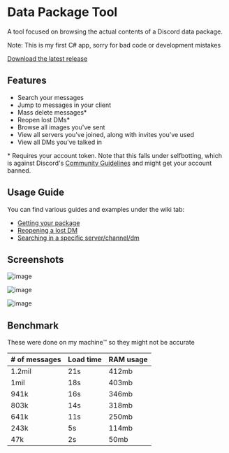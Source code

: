 # Data Package Tool
A tool focused on browsing the actual contents of a Discord data package.

Note: This is my first C# app, sorry for bad code or development mistakes

[Download the latest release](https://github.com/aamiaa/Data-Package-Tool/releases)

## Features
- Search your messages
- Jump to messages in your client
- Mass delete messages*
- Reopen lost DMs*
- Browse all images you've sent
- View all servers you've joined, along with invites you've used
- View all DMs you've talked in

\* Requires your account token. Note that this falls under selfbotting, which is against Discord's [Community Guidelines](https://discord.com/guidelines#:~:text=Do%20not%20use%20self%2Dbots%20or%20user%2Dbots) and might get your account banned. 

## Usage Guide
You can find various guides and examples under the wiki tab:
- [Getting your package](https://github.com/aamiaa/Data-Package-Tool/wiki/Getting-your-package)
- [Reopening a lost DM](https://github.com/aamiaa/Data-Package-Tool/wiki/Reopening-a-lost-DM)
- [Searching in a specific server/channel/dm](https://github.com/aamiaa/Data-Package-Tool/wiki/Searching-in-a-specific-server-channel-dm)

## Screenshots
![image](https://i.imgur.com/kPnrtgs.png)

![image](https://i.imgur.com/glSJuQa.png)

![image](https://i.imgur.com/odXKiNr.png)


## Benchmark
These were done on my machine:tm: so they might not be accurate

| # of messages | Load time  | RAM usage |
|---------------|------------|-----------|
| 1.2mil        | 21s        | 412mb     |
| 1mil          | 18s        | 403mb     |
| 941k          | 16s        | 346mb     |
| 803k          | 14s        | 318mb     |
| 641k          | 11s        | 250mb     |
| 243k          | 5s         | 114mb     |
| 47k           | 2s         | 50mb      |
